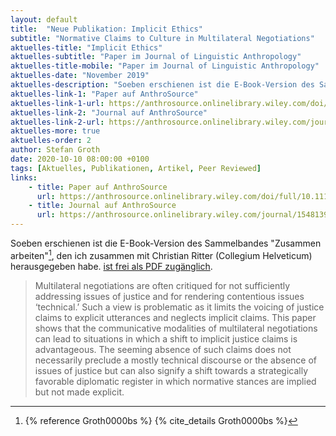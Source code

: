 ```yaml
---
layout: default
title:  "Neue Publikation: Implicit Ethics"
subtitle: "Normative Claims to Culture in Multilateral Negotiations"
aktuelles-title: "Implicit Ethics"
aktuelles-subtitle: "Paper im Journal of Linguistic Anthropology"
aktuelles-title-mobile: "Paper im Journal of Linguistic Anthropology"
aktuelles-date: "November 2019"
aktuelles-description: "Soeben erschienen ist die E-Book-Version des Sammelbandes Zusammen arbeiten, den ich zusammen mit Christian Ritter (Collegium Helveticum) herausgegeben habe. Die Druckversion folgt in Kürze."
aktuelles-link-1: "Paper auf AnthroSource"
aktuelles-link-1-url: https://anthrosource.onlinelibrary.wiley.com/doi/full/10.1111/jola.12253
aktuelles-link-2: "Journal auf AnthroSource"
aktuelles-link-2-url: https://anthrosource.onlinelibrary.wiley.com/journal/15481395
aktuelles-more: true
aktuelles-order: 2
author: Stefan Groth
date: 2020-10-10 08:00:00 +0100
tags: [Aktuelles, Publikationen, Artikel, Peer Reviewed]
links:
    - title: Paper auf AnthroSource
      url: https://anthrosource.onlinelibrary.wiley.com/doi/full/10.1111/jola.12253
    - title: Journal auf AnthroSource
      url: https://anthrosource.onlinelibrary.wiley.com/journal/15481395
---
```

Soeben erschienen ist die E-Book-Version des Sammelbandes "Zusammen arbeiten"[^1], den ich zusammen mit Christian Ritter (Collegium Helveticum) herausgegeben habe. [ist frei als PDF zugänglich](/assets/pdf/zusammenarbeiten-leseprobe.pdf).

> Multilateral negotiations are often critiqued for not sufficiently addressing issues of justice and for rendering contentious issues ‘technical.’ Such a view is problematic as it limits the voicing of justice claims to explicit utterances and neglects implicit claims. This paper shows that the communicative modalities of multilateral negotiations can lead to situations in which a shift to implicit justice claims is advantageous. The seeming absence of such claims does not necessarily preclude a mostly technical discourse or the absence of issues of justice but can also signify a shift towards a strategically favorable diplomatic register in which normative stances are implied but not made explicit.

[^1]: {% reference Groth0000bs %} {% cite_details Groth0000bs %}

